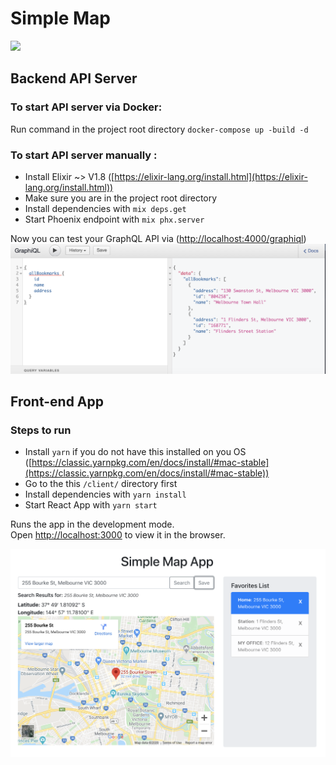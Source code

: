 # Simple Map
![](https://github.com/vickyqjx/simple_map/workflows/Elixir_Test/badge.svg)


## Backend API Server
### To start API server via Docker:
Run command in the project root directory `docker-compose up -build -d`

### To start API server manually :
  * Install Elixir ~> V1.8 ([https://elixir-lang.org/install.html](https://elixir-lang.org/install.html))
  * Make sure you are in the project root directory
  * Install dependencies with `mix deps.get`
  * Start Phoenix endpoint with `mix phx.server`

Now you can test your GraphQL API via ([http://localhost:4000/graphiql](http://localhost:4000/graphiql))
![API Example](https://github.com/vickyqjx/simple_map/blob/master/docs/GraphQL_example.png)

## Front-end App
### Steps to run
 * Install `yarn` if you do not have this installed on you OS ([https://classic.yarnpkg.com/en/docs/install/#mac-stable](https://classic.yarnpkg.com/en/docs/install/#mac-stable))
 * Go to the this `/client/` directory first
 * Install dependencies with `yarn install`
 * Start React App with `yarn start`

 Runs the app in the development mode.<br />
 Open [http://localhost:3000](http://localhost:3000) to view it in the browser.

 ![enter image description here](https://github.com/vickyqjx/simple_map/blob/master/docs/Demo_example.png)
